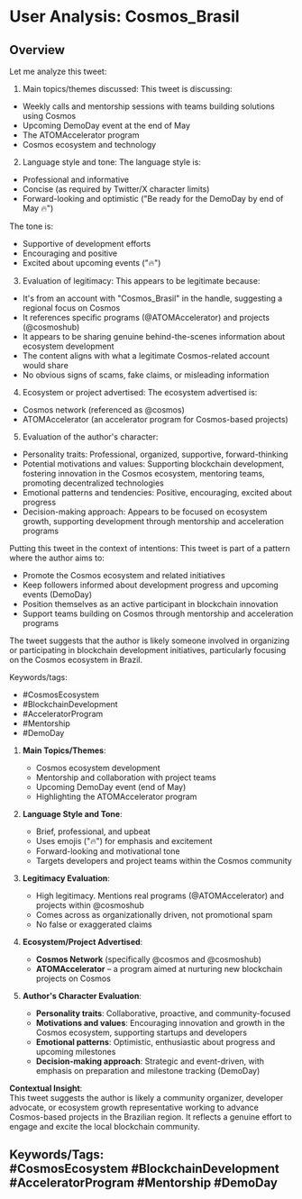 # User Analysis: Cosmos_Brasil

## Overview

<think>
Let me analyze this tweet:

1. Main topics/themes discussed:
This tweet is discussing:
- Weekly calls and mentorship sessions with teams building solutions using Cosmos
- Upcoming DemoDay event at the end of May
- The ATOMAccelerator program
- Cosmos ecosystem and technology

2. Language style and tone:
The language style is:
- Professional and informative
- Concise (as required by Twitter/X character limits)
- Forward-looking and optimistic ("Be ready for the DemoDay by end of May 🔥")

The tone is:
- Supportive of development efforts
- Encouraging and positive
- Excited about upcoming events ("🔥")

3. Evaluation of legitimacy:
This appears to be legitimate because:
- It's from an account with "Cosmos_Brasil" in the handle, suggesting a regional focus on Cosmos
- It references specific programs (@ATOMAccelerator) and projects (@cosmoshub)
- It appears to be sharing genuine behind-the-scenes information about ecosystem development
- The content aligns with what a legitimate Cosmos-related account would share
- No obvious signs of scams, fake claims, or misleading information

4. Ecosystem or project advertised:
The ecosystem advertised is:
- Cosmos network (referenced as @cosmos)
- ATOMAccelerator (an accelerator program for Cosmos-based projects)

5. Evaluation of the author's character:
- Personality traits: Professional, organized, supportive, forward-thinking
- Potential motivations and values: Supporting blockchain development, fostering innovation in the Cosmos ecosystem, mentoring teams, promoting decentralized technologies
- Emotional patterns and tendencies: Positive, encouraging, excited about progress
- Decision-making approach: Appears to be focused on ecosystem growth, supporting development through mentorship and acceleration programs

Putting this tweet in the context of intentions:
This tweet is part of a pattern where the author aims to:
- Promote the Cosmos ecosystem and related initiatives
- Keep followers informed about development progress and upcoming events (DemoDay)
- Position themselves as an active participant in blockchain innovation
- Support teams building on Cosmos through mentorship and acceleration programs

The tweet suggests that the author is likely someone involved in organizing or participating in blockchain development initiatives, particularly focusing on the Cosmos ecosystem in Brazil.

Keywords/tags:
- #CosmosEcosystem
- #BlockchainDevelopment
- #AcceleratorProgram
- #Mentorship
- #DemoDay
</think>

1. **Main Topics/Themes**: 
   - Cosmos ecosystem development
   - Mentorship and collaboration with project teams
   - Upcoming DemoDay event (end of May)
   - Highlighting the ATOMAccelerator program

2. **Language Style and Tone**: 
   - Brief, professional, and upbeat
   - Uses emojis ("🔥") for emphasis and excitement
   - Forward-looking and motivational tone
   - Targets developers and project teams within the Cosmos community

3. **Legitimacy Evaluation**: 
   - High legitimacy. Mentions real programs (@ATOMAccelerator) and projects within @cosmoshub
   - Comes across as organizationally driven, not promotional spam
   - No false or exaggerated claims

4. **Ecosystem/Project Advertised**: 
   - **Cosmos Network** (specifically @cosmos and @cosmoshub)
   - **ATOMAccelerator** – a program aimed at nurturing new blockchain projects on Cosmos

5. **Author's Character Evaluation**:  
   - **Personality traits**: Collaborative, proactive, and community-focused
   - **Motivations and values**: Encouraging innovation and growth in the Cosmos ecosystem, supporting startups and developers
   - **Emotional patterns**: Optimistic, enthusiastic about progress and upcoming milestones
   - **Decision-making approach**: Strategic and event-driven, with emphasis on preparation and milestone tracking (DemoDay)

**Contextual Insight**:  
This tweet suggests the author is likely a community organizer, developer advocate, or ecosystem growth representative working to advance Cosmos-based projects in the Brazilian region. It reflects a genuine effort to engage and excite the local blockchain community.

**Keywords/Tags**:  
#CosmosEcosystem #BlockchainDevelopment #AcceleratorProgram #Mentorship #DemoDay
---

